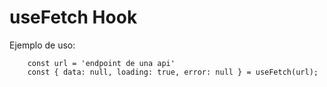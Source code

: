 # useFetch Hook

Ejemplo de uso:
```
    const url = 'endpoint de una api'
    const { data: null, loading: true, error: null } = useFetch(url);

```